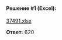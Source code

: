 #### Решение #1 (Excel):
[37491.xlsx](https://github.com/Thundiverter/infege2022/files/7979800/37491.xlsx)

**Ответ:** 620
